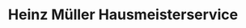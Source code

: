 ---
title: "Heinz Müller Hausmeisterservice"
url: /freyung/heinz-mueller-hausmeisterservice/
shop: Radiotechnik
---